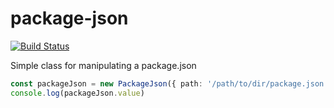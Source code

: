 # package-json

[![Build Status](https://travis-ci.com/transcend-io/package-json.svg?token=dSiqFoEr9c1WZuWwxbXE&branch=master)](https://travis-ci.com/transcend-io/package-json)

Simple class for manipulating a package.json

```ts
const packageJson = new PackageJson({ path: '/path/to/dir/package.json' });
console.log(packageJson.value)
```
